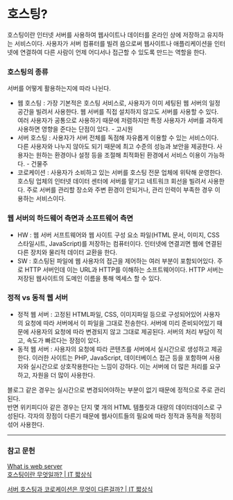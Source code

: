 # 호스팅?
호스팅이란 인터넷 서버를 사용하여 웹사이트나 데이터를 온라인 상에 저장하고 유지하는 서비스이다. 
사용자가 서버 컴퓨터를 빌려 씀으로써
웹사이트나 애플리케이션을 인터넷에 연결하여 다른 사람이 언제 어디서나 접근할 수 있도록 만드는 역할을 한다.

### 호스팅의 종류
서버를 어떻게 활용하는지에 따라 나뉜다. 
- 웹 호스팅 : 가장 기본적은 호스팅 서비스로, 사용자가 이미 세팅된 웹 서버의 일정 공간을 빌려서 사용한다. 웹 서버를 직접 설치하지 않고도 서버를 사용할 수 있다. 
여러 사용자가 공통으로 사용하기 때문에 저렴하지만 특정 사용자가 서버를 과하게 사용하면 영향을 준다는 단점이 있다. - 고시원
- 서버 호스팅 : 사용자가 서버 전체를 독점해 자유롭게 이용할 수 있는 서비스이다. 다른 사용자와 나누지 않아도 되기 때문에 최고 수준의 성능과 보안을 제공한다. 
사용자는 원하는 환경이나 설정 등을 조절해 최적화된 환경에서 서비스 이용이 가능하다. - 건물주
- 코로케이션 : 사용자가 소비하고 있는 서버를 호스팅 전문 업체에 위탁해 운영한다. 호스팅 업체의 인터넷 데이터 센터에 서버를 맡기고 네트워크 회선을 빌려서 사용한다.
주로 서버를 관리할 장소와 주변 환경이 안되거나, 관리 인력이 부족한 경우 이용하는 서비스이다.

### 웹 서버의 하드웨어 측면과 소프트웨어 측면
- HW : 웹 서버 서프트웨어와 웹 사이트 구성 요소 파일(HTML 문서, 이미지, CSS 스타일시트, JavaScript)를 저장하는 컴퓨터이다. 인터넷에 연결괴면 웹에 연결된 다른 장치와 물리적 데이터 교환을 한다.
- SW : 호스팅된 파일에 웹 사용자의 접근을 제어하는 여러 부분이 포함되어있다. 주로 HTTP 서버인데 이는 URL과 HTTP를 이해하는 소프트웨어이다. HTTP 서버는 저장된 웹사이트의 도메인 이름을 통해 엑세스 할 수 있다.

### 정적 vs 동적 웹 서버
- 정적 웹 서버 : 고정된 HTML파일, CSS, 이미지파일 등으로 구성되어있어 사용자의 요청에 따라 서버에서 이 파일을 그대로 전송한다. 서버에 미리 준비되어있기 때문에 사용자의 요청에 따라 변경되지 않고 그대로 제공된다. 
서버의 처리 부담이 적고, 속도가 빠르다는 장점이 있다. 
- 동적 웹 서버 : 사용자의 요청에 따라 콘텐츠를 서버에서 실시간으로 생성하고 제공한다. 이러한 사이트는 PHP, JavaScript, 데이터베이스 접근 등을 포함하며 사용자와 실시간으로 상호작용한다는 느낌이 강하다. 
이는 서버에 더 많은 처리를 요구하고, 자원을 더 많이 사용한다.  
    
  
블로그 같은 경우는 실시간으로 변경되어야하는 부분이 없기 때문에 정적으로 주로 관리된다.  
반면 위키피디아 같은 경우는 단지 몇 개의 HTML 템플릿과 대량의 데이터데이스로 구성된다. 
각자의 장점이 다른기 때문에 웹사이트들의 필요에 따라 정적과 동적을 적정히 섞어 사용한다.



---
### 참고 문헌
[What is web server](https://developer.mozilla.org/en-US/docs/Learn/Common_questions/Web_mechanics/What_is_a_web_server)  
[호스팅이란 무엇일까? | IT 짧상식](https://youtu.be/-9tJCWkLdi8?si=kqYcVuUV2TOmStiH)  

[서버 호스팅과 코로케이션은 무엇이 다른걸까? | IT 짧상식](https://youtu.be/xu2dpAmYrTk?si=5jmjgrgXF_FPiqvu)

